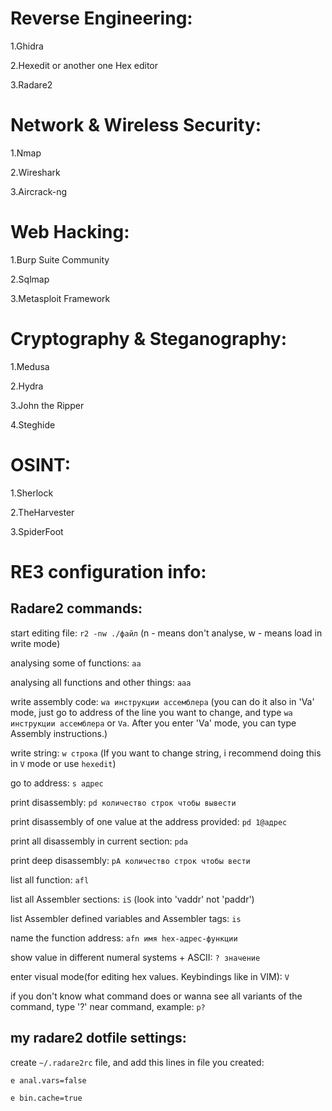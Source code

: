 # Reverse Engineering:

1.Ghidra 

2.Hexedit or another one Hex editor

3.Radare2

# Network & Wireless Security:

1.Nmap

2.Wireshark

3.Aircrack-ng 

# Web Hacking:

1.Burp Suite Community

2.Sqlmap

3.Metasploit Framework

# Cryptography & Steganography:

1.Medusa

2.Hydra

3.John the Ripper

4.Steghide

# OSINT:

1.Sherlock 

2.TheHarvester

3.SpiderFoot


# RE3 configuration info:

## Radare2 commands:

start editing file: `r2 -nw ./файл` (n - means don't analyse, w - means load in write mode)

analysing some of functions: `aa`

analysing all functions and other things: `aaa`

write assembly code: `wa инструкции ассемблера` (you can do it also in 'Va' mode, just go to address of the line you want to change, and type `wa инструкции ассемблера` or `Va`. After you enter 'Va' mode, you can type Assembly instructions.)

write string: `w строка` (If you want to change string, i recommend doing this in `V` mode or use `hexedit`)

go to address: `s адрес`

print disassembly: `pd количество строк чтобы вывести`

print disassembly of one value at the address provided: `pd 1@адрес`

print all disassembly in current section: `pda`

print deep disassembly: `pA количество строк чтобы вести`

list all function: `afl`

list all Assembler sections: `iS` (look into 'vaddr' not 'paddr')

list Assembler defined variables and Assembler tags: `is`

name the function address: `afn имя hex-адрес-функции`

show value in different numeral systems + ASCII: `? значение`

enter visual mode(for editing hex values. Keybindings like in VIM): `V`

if you don't know what command does or wanna see all variants of the command, type '?' near command, example: `p?`


## my radare2 dotfile settings:

create `~/.radare2rc` file, and add this lines in file you created:

`e anal.vars=false`

`e bin.cache=true`
